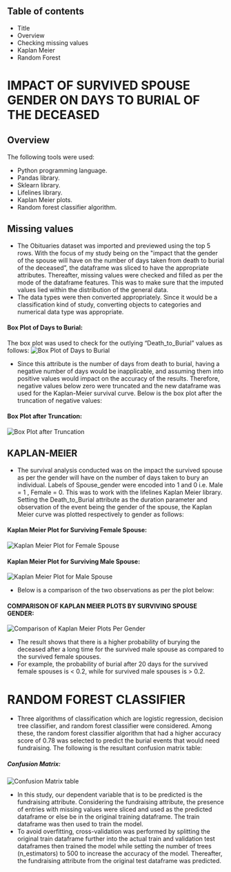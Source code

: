 ## Table of contents
* Title
* Overview
* Checking missing values
* Kaplan Meier
* Random Forest
# IMPACT OF SURVIVED SPOUSE GENDER ON DAYS TO BURIAL OF THE DECEASED
## Overview
The following tools were used:
* Python programming language.
* Pandas library.
* Sklearn library.
* Lifelines library.
* Kaplan Meier plots.
* Random forest classifier algorithm.

## Missing values
* The Obituaries dataset was imported and previewed using the top 5 rows.
With the focus of my study being on the "impact that the gender of the spouse will have on the number of days taken from death to burial of the deceased”, the dataframe was sliced to have the appropriate attributes. Thereafter, missing values were checked and filled as per the mode of the dataframe features. This was to make sure that the imputed values lied within the distribution of the general data. 
* The data types were then converted appropriately. Since it would be a classification kind of study, converting objects to categories and numerical data type was appropriate. 
#### Box Plot of Days to Burial:
The box plot was used to check for the outlying “Death_to_Burial” values as follows:
![Box Plot of Days to Burial](https://github.com/JOEL-OSEBE/SURVIVAL/blob/master/output_19_0.png)
* Since this attribute is the number of days from death to burial, having a negative number of days would be inapplicable, and assuming them into positive values would impact on the accuracy of the results. Therefore, negative values below zero were truncated and the new dataframe was used for the Kaplan-Meier survival curve. 
Below is the box plot after the truncation of negative values:
#### Box Plot after Truncation:
![Box Plot after Truncation](https://github.com/JOEL-OSEBE/SURVIVAL/blob/master/output_21_0.png)
## KAPLAN-MEIER
* The survival analysis conducted was on the impact the survived spouse as per the gender will have on the number of days taken to bury an individual. Labels of Spouse_gender were encoded into 1 and 0 i.e. Male = 1 , Female = 0. This was to work with the lifelines Kaplan Meier library. 
Setting the Death_to_Burial attribute as the duration parameter and observation of the event being the gender of the spouse, the Kaplan Meier curve was plotted respectively to gender as follows:
#### Kaplan Meier Plot for Surviving Female Spouse:
![Kaplan Meier Plot for Female Spouse](https://github.com/JOEL-OSEBE/SURVIVAL/blob/master/output_39_0.png)
#### Kaplan Meier Plot for Surviving Male Spouse:
![Kaplan Meier Plot for Male Spouse](https://github.com/JOEL-OSEBE/SURVIVAL/blob/master/output_39_1.png)
* Below is a comparison of the two observations as per the plot below:
#### COMPARISON OF KAPLAN MEIER PLOTS BY SURVIVING SPOUSE GENDER:
![Comparison of Kaplan Meier Plots Per Gender](https://github.com/JOEL-OSEBE/SURVIVAL/blob/master/output_40_0.png)
* The result shows that there is a higher probability of burying the deceased after a long time for the survived male spouse as compared to the survived female spouses. 
* For example, the probability of burial after 20 days for the survived female spouses is < 0.2, while for survived male spouses is > 0.2.
# RANDOM FOREST CLASSIFIER
* Three algorithms of classification which are logistic regression, decision tree classifier, and random forest classifier were considered. 
Among these, the random forest classifier algorithm that had a higher accuracy score of 0.78 was selected to predict the burial events that would need fundraising.
The following is the resultant confusion matrix table:
##### Confusion Matrix:
![Confusion Matrix table](https://github.com/JOEL-OSEBE/SURVIVAL/blob/master/Screenshot%20(38).png)
* In this study, our dependent variable that is to be predicted is the fundraising attribute. Considering the fundraising attribute, the presence of entries with missing values were sliced and used as the predicted dataframe or else be in the original training dataframe. The train dataframe was then used to train the model.
* To avoid overfitting, cross-validation was performed by splitting the original train dataframe further into the actual train and validation test dataframes then trained the model while setting the number of trees (n_estimators) to 500 to increase the accuracy of the model. Thereafter, the fundraising attribute from the original test dataframe was predicted.

